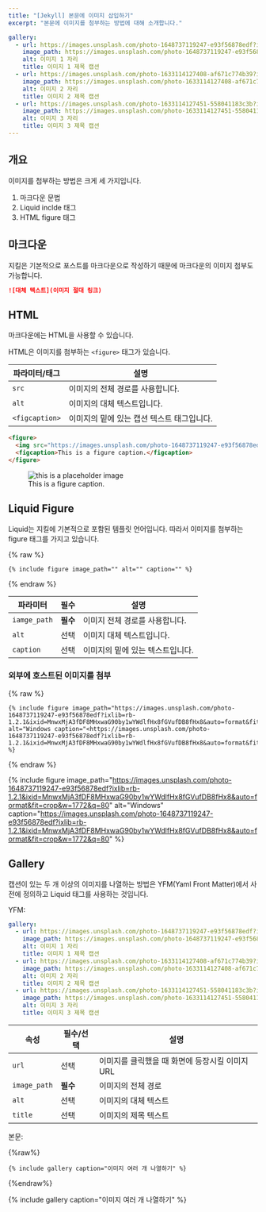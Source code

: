 ```yaml
---
title: "[Jekyll] 본문에 이미지 삽입하기"
excerpt: "본문에 이미지를 첨부하는 방법에 대해 소개합니다."

gallery:
  - url: https://images.unsplash.com/photo-1648737119247-e93f56878edf?ixlib=rb-1.2.1&ixid=MnwxMjA3fDF8MHxwaG90by1wYWdlfHx8fGVufDB8fHx8&auto=format&fit=crop&w=1772&q=80
    image_path: https://images.unsplash.com/photo-1648737119247-e93f56878edf?ixlib=rb-1.2.1&ixid=MnwxMjA3fDF8MHxwaG90by1wYWdlfHx8fGVufDB8fHx8&auto=format&fit=crop&w=1772&q=80
    alt: 이미지 1 자리
    title: 이미지 1 제목 캡션
  - url: https://images.unsplash.com/photo-1633114127408-af671c774b39?ixlib=rb-1.2.1&ixid=MnwxMjA3fDB8MHxwaG90by1wYWdlfHx8fGVufDB8fHx8&auto=format&fit=crop&w=1770&q=80
    image_path: https://images.unsplash.com/photo-1633114127408-af671c774b39?ixlib=rb-1.2.1&ixid=MnwxMjA3fDB8MHxwaG90by1wYWdlfHx8fGVufDB8fHx8&auto=format&fit=crop&w=1770&q=80
    alt: 이미지 2 자리
    title: 이미지 2 제목 캡션
  - url: https://images.unsplash.com/photo-1633114127451-558041183c3b?ixlib=rb-1.2.1&ixid=MnwxMjA3fDB8MHxwaG90by1wYWdlfHx8fGVufDB8fHx8&auto=format&fit=crop&w=1770&q=80
    image_path: https://images.unsplash.com/photo-1633114127451-558041183c3b?ixlib=rb-1.2.1&ixid=MnwxMjA3fDB8MHxwaG90by1wYWdlfHx8fGVufDB8fHx8&auto=format&fit=crop&w=1770&q=80
    alt: 이미지 3 자리
    title: 이미지 3 제목 캡션
---
```


## 개요

이미지를 첨부하는 방법은 크게 세 가지입니다.

1. 마크다운 문법
2. Liquid inclde 태그
3. HTML figure 태그

## 마크다운

지킬은 기본적으로 포스트를 마크다운으로 작성하기 때문에 마크다운의 이미지 첨부도 가능합니다.

```markdown
![대체 텍스트](이미지 절대 링크)
```

## HTML

마크다운에는 HTML을 사용할 수 있습니다.

HTML은 이미지를 첨부하는 `<figure>` 태그가 있습니다.

| 파라미터/태그  | 설명                                       |
| -------------- | ------------------------------------------ |
| `src`          | 이미지의 전체 경로를 사용합니다.           |
| `alt`          | 이미지의 대체 텍스트입니다.                |
| `<figcaption>` | 이미지의 밑에 있는 캡션 텍스트 태그입니다. |

```html
<figure>
  <img src="https://images.unsplash.com/photo-1648737119247-e93f56878edf?ixlib=rb-1.2.1&ixid=MnwxMjA3fDF8MHxwaG90by1wYWdlfHx8fGVufDB8fHx8&auto=format&fit=crop&w=1772&q=80" alt="this is a placeholder image">
  <figcaption>This is a figure caption.</figcaption>
</figure>
```

<figure>
  <img src="https://images.unsplash.com/photo-1648737119247-e93f56878edf?ixlib=rb-1.2.1&ixid=MnwxMjA3fDF8MHxwaG90by1wYWdlfHx8fGVufDB8fHx8&auto=format&fit=crop&w=1772&q=80" alt="this is a placeholder image">
  <figcaption>This is a figure caption.</figcaption>
</figure>

## Liquid Figure

Liquid는 지킬에 기본적으로 포함된 템플릿 언어입니다. 따라서 이미지를 첨부하는 figure 태그를 가지고 있습니다.

{% raw %}

```liquid
{% include figure image_path="" alt="" caption="" %}
```

{% endraw %}

| 파라미터     | 필수     | 설명                             |
| ------------ | -------- | -------------------------------- |
| `iamge_path` | **필수** | 이미지 전체 경로를 사용합니다.   |
| `alt`        | 선택     | 이미지 대체 텍스트입니다.        |
| `caption`    | 선택     | 이미지의 밑에 있는 텍스트입니다. |

### 외부에 호스트된 이미지를 첨부

{% raw %}

```liquid
{% include figure image_path="https://images.unsplash.com/photo-1648737119247-e93f56878edf?ixlib=rb-1.2.1&ixid=MnwxMjA3fDF8MHxwaG90by1wYWdlfHx8fGVufDB8fHx8&auto=format&fit=crop&w=1772&q=80" alt="Windows caption="<https://images.unsplash.com/photo-1648737119247-e93f56878edf?ixlib=rb-1.2.1&ixid=MnwxMjA3fDF8MHxwaG90by1wYWdlfHx8fGVufDB8fHx8&auto=format&fit=crop&w=1772&q=80>" %}
```

{% endraw %}

{% include figure image_path="https://images.unsplash.com/photo-1648737119247-e93f56878edf?ixlib=rb-1.2.1&ixid=MnwxMjA3fDF8MHxwaG90by1wYWdlfHx8fGVufDB8fHx8&auto=format&fit=crop&w=1772&q=80" alt="Windows" caption="<https://images.unsplash.com/photo-1648737119247-e93f56878edf?ixlib=rb-1.2.1&ixid=MnwxMjA3fDF8MHxwaG90by1wYWdlfHx8fGVufDB8fHx8&auto=format&fit=crop&w=1772&q=80>" %}

## Gallery

캡션이 있는 두 개 이상의 이미지를 나열하는 방법은 YFM(Yaml Front Matter)에서 사전에 정의하고 Liquid 태그를 사용하는 것입니다.

YFM:

```yml
gallery:
  - url: https://images.unsplash.com/photo-1648737119247-e93f56878edf?ixlib=rb-1.2.1&ixid=MnwxMjA3fDF8MHxwaG90by1wYWdlfHx8fGVufDB8fHx8&auto=format&fit=crop&w=1772&q=80
    image_path: https://images.unsplash.com/photo-1648737119247-e93f56878edf?ixlib=rb-1.2.1&ixid=MnwxMjA3fDF8MHxwaG90by1wYWdlfHx8fGVufDB8fHx8&auto=format&fit=crop&w=1772&q=80
    alt: 이미지 1 자리
    title: 이미지 1 제목 캡션
  - url: https://images.unsplash.com/photo-1633114127408-af671c774b39?ixlib=rb-1.2.1&ixid=MnwxMjA3fDB8MHxwaG90by1wYWdlfHx8fGVufDB8fHx8&auto=format&fit=crop&w=1770&q=80
    image_path: https://images.unsplash.com/photo-1633114127408-af671c774b39?ixlib=rb-1.2.1&ixid=MnwxMjA3fDB8MHxwaG90by1wYWdlfHx8fGVufDB8fHx8&auto=format&fit=crop&w=1770&q=80
    alt: 이미지 2 자리
    title: 이미지 2 제목 캡션
  - url: https://images.unsplash.com/photo-1633114127451-558041183c3b?ixlib=rb-1.2.1&ixid=MnwxMjA3fDB8MHxwaG90by1wYWdlfHx8fGVufDB8fHx8&auto=format&fit=crop&w=1770&q=80
    image_path: https://images.unsplash.com/photo-1633114127451-558041183c3b?ixlib=rb-1.2.1&ixid=MnwxMjA3fDB8MHxwaG90by1wYWdlfHx8fGVufDB8fHx8&auto=format&fit=crop&w=1770&q=80
    alt: 이미지 3 자리
    title: 이미지 3 제목 캡션
```

| 속성         | 필수/선택 | 설명                                            |
| ------------ | --------- | ----------------------------------------------- |
| `url`        | 선택      | 이미지를 클릭했을 때 화면에 등장시킬 이미지 URL |
| `image_path` | **필수**  | 이미지의 전체 경로                              |
| `alt`        | 선택      | 이미지의 대체 텍스트                            |
| `title`      | 선택      | 이미지의 제목 텍스트                            |

본문:

{%raw%}

```liquid
{% include gallery caption="이미지 여러 개 나열하기" %}
```

{%endraw%}

{% include gallery caption="이미지 여러 개 나열하기" %}
